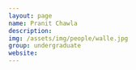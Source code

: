 ```yaml
---
layout: page
name: Pranit Chawla
description: 
img: /assets/img/people/walle.jpg
group: undergraduate
website: 
---
```


